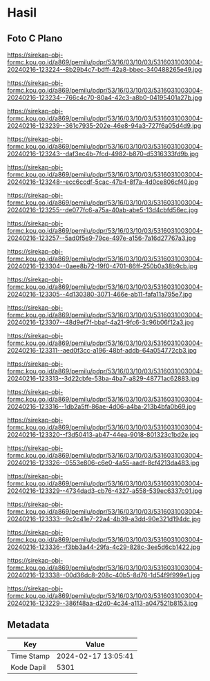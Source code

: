 # Hasil

## Foto C Plano

https://sirekap-obj-formc.kpu.go.id/a869/pemilu/pdpr/53/16/03/10/03/5316031003004-20240216-123224--8b29b4c7-bdff-42a8-bbec-340488265e49.jpg

https://sirekap-obj-formc.kpu.go.id/a869/pemilu/pdpr/53/16/03/10/03/5316031003004-20240216-123234--766c4c70-80a4-42c3-a8b0-04195401a27b.jpg

https://sirekap-obj-formc.kpu.go.id/a869/pemilu/pdpr/53/16/03/10/03/5316031003004-20240216-123239--361c7935-202e-46e8-94a3-727f6a05d4d9.jpg

https://sirekap-obj-formc.kpu.go.id/a869/pemilu/pdpr/53/16/03/10/03/5316031003004-20240216-123243--daf3ec4b-7fcd-4982-b870-d5316333fd9b.jpg

https://sirekap-obj-formc.kpu.go.id/a869/pemilu/pdpr/53/16/03/10/03/5316031003004-20240216-123248--ecc6ccdf-5cac-47b4-8f7a-4d0ce806cf40.jpg

https://sirekap-obj-formc.kpu.go.id/a869/pemilu/pdpr/53/16/03/10/03/5316031003004-20240216-123255--de077fc6-a75a-40ab-abe5-13d4cbfd56ec.jpg

https://sirekap-obj-formc.kpu.go.id/a869/pemilu/pdpr/53/16/03/10/03/5316031003004-20240216-123257--5ad0f5e9-79ce-497e-a156-7a16d27767a3.jpg

https://sirekap-obj-formc.kpu.go.id/a869/pemilu/pdpr/53/16/03/10/03/5316031003004-20240216-123304--0aee8b72-19f0-4701-86ff-250b0a38b9cb.jpg

https://sirekap-obj-formc.kpu.go.id/a869/pemilu/pdpr/53/16/03/10/03/5316031003004-20240216-123305--4d130380-3071-466e-ab11-fafa11a795e7.jpg

https://sirekap-obj-formc.kpu.go.id/a869/pemilu/pdpr/53/16/03/10/03/5316031003004-20240216-123307--48d9ef7f-bbaf-4a21-9fc6-3c96b06f12a3.jpg

https://sirekap-obj-formc.kpu.go.id/a869/pemilu/pdpr/53/16/03/10/03/5316031003004-20240216-123311--aed0f3cc-a196-48bf-addb-64a054772cb3.jpg

https://sirekap-obj-formc.kpu.go.id/a869/pemilu/pdpr/53/16/03/10/03/5316031003004-20240216-123313--3d22cbfe-53ba-4ba7-a829-48771ac62883.jpg

https://sirekap-obj-formc.kpu.go.id/a869/pemilu/pdpr/53/16/03/10/03/5316031003004-20240216-123316--1db2a5ff-86ae-4d06-a4ba-213b4bfa0b69.jpg

https://sirekap-obj-formc.kpu.go.id/a869/pemilu/pdpr/53/16/03/10/03/5316031003004-20240216-123320--f3d50413-ab47-44ea-9018-801323c1bd2e.jpg

https://sirekap-obj-formc.kpu.go.id/a869/pemilu/pdpr/53/16/03/10/03/5316031003004-20240216-123326--0553e806-c6e0-4a55-aadf-8cf4213da483.jpg

https://sirekap-obj-formc.kpu.go.id/a869/pemilu/pdpr/53/16/03/10/03/5316031003004-20240216-123329--4734dad3-cb76-4327-a558-539ec6337c01.jpg

https://sirekap-obj-formc.kpu.go.id/a869/pemilu/pdpr/53/16/03/10/03/5316031003004-20240216-123333--9c2c41e7-22a4-4b39-a3dd-90e321d194dc.jpg

https://sirekap-obj-formc.kpu.go.id/a869/pemilu/pdpr/53/16/03/10/03/5316031003004-20240216-123336--f3bb3a44-29fa-4c29-828c-3ee5d6cb1422.jpg

https://sirekap-obj-formc.kpu.go.id/a869/pemilu/pdpr/53/16/03/10/03/5316031003004-20240216-123338--00d36dc8-208c-40b5-8d76-1d54f9f999e1.jpg

https://sirekap-obj-formc.kpu.go.id/a869/pemilu/pdpr/53/16/03/10/03/5316031003004-20240216-123229--386f48aa-d2d0-4c34-a113-a047521b8153.jpg


## Metadata

| Key        | Value               |
| ---------- | ------------------- |
| Time Stamp | 2024-02-17 13:05:41 |
| Kode Dapil | 5301                |



